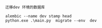 `迁移dev 环境的数据库 `
```base
alembic --name dev stamp head
python.exe .\main.py  migrate --env  dev
```

 